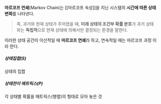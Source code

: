 **마르코프 연쇄**(Markov Chain)는 [[마르코프 속성]]을 지닌 시스템의 **시간에 따른 상태변화**를 나타낸다.

> 즉, 과거와 현재 상태가 주어졌을 때, **미래 상태의 조건부 확률 분호**가 과거 상태와는 **독립적**으로 현재 상태에 의해서만 결정되는 환경을 말한다.

이러한 상태 공간이 이산적일 때 **마르코프 연쇄**라 하고, 연속적일 때는 마르코프 과정 이라 한다.

##### 상태집합(S)
상태의 집합
##### 상태전이 매트릭스(P)
각 상태별 확률을 매트릭스(행렬)의 형태로 모아 놓은 것